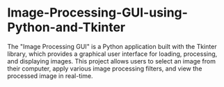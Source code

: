 # Image-Processing-GUI-using-Python-and-Tkinter
The "Image Processing GUI" is a Python application built with the Tkinter library, which provides a graphical user interface for loading, processing, and displaying images. This project allows users to select an image from their computer, apply various image processing filters, and view the processed image in real-time.
